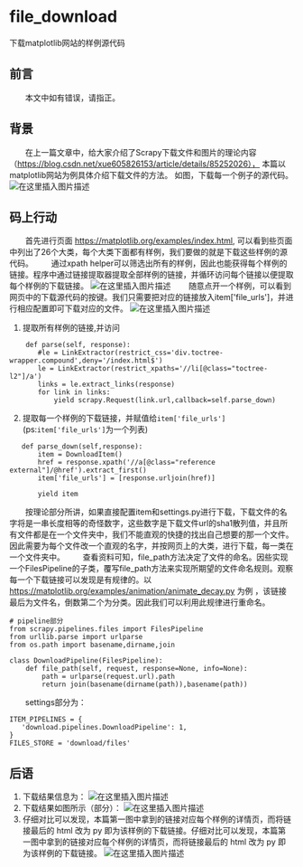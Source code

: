 # file_download
下载matplotlib网站的样例源代码
## 前言
&ensp;&ensp;&ensp;&ensp;本文中如有错误，请指正。
## 背景
&ensp;&ensp;&ensp;&ensp;在上一篇文章中，给大家介绍了Scrapy下载文件和图片的理论内容（https://blog.csdn.net/xue605826153/article/details/85252026）， 本篇以matplotlib网站为例具体介绍下载文件的方法。
如图，下载每一个例子的源代码。
![在这里插入图片描述](https://img-blog.csdnimg.cn/20181226140332854.png?x-oss-process=image/watermark,type_ZmFuZ3poZW5naGVpdGk,shadow_10,text_aHR0cHM6Ly9ibG9nLmNzZG4ubmV0L3h1ZTYwNTgyNjE1Mw==,size_16,color_FFFFFF,t_70)
## 码上行动
&ensp;&ensp;&ensp;&ensp;首先进行页面 https://matplotlib.org/examples/index.html, 可以看到些页面中列出了26个大类，每个大类下面都有样例，我们要做的就是下载这些样例的源代码。
&ensp;&ensp;&ensp;&ensp;通过xpath helper可以筛选出所有的样例，因此也能获得每个样例的链接。程序中通过链接提取器提取全部样例的链接，并循环访问每个链接以便提取每个样例的下载链接。
![在这里插入图片描述](https://img-blog.csdnimg.cn/20181226140937751.png?x-oss-process=image/watermark,type_ZmFuZ3poZW5naGVpdGk,shadow_10,text_aHR0cHM6Ly9ibG9nLmNzZG4ubmV0L3h1ZTYwNTgyNjE1Mw==,size_16,color_FFFFFF,t_70)
&ensp;&ensp;&ensp;&ensp;随意点开一个样例，可以看到网页中的下载源代码的按键。我们只需要把对应的链接放入item['file_urls']，并进行相应配置即可下载对应的文件。
![在这里插入图片描述](https://img-blog.csdnimg.cn/20181226141201326.png?x-oss-process=image/watermark,type_ZmFuZ3poZW5naGVpdGk,shadow_10,text_aHR0cHM6Ly9ibG9nLmNzZG4ubmV0L3h1ZTYwNTgyNjE1Mw==,size_16,color_FFFFFF,t_70)

 1. 提取所有样例的链接,并访问
 ```
     def parse(self, response):
        #le = LinkExtractor(restrict_css='div.toctree-wrapper.compound',deny='/index.html$')
        le = LinkExtractor(restrict_xpaths='//li[@class="toctree-l2"]/a')
        links = le.extract_links(response)
        for link in links:
            yield scrapy.Request(link.url,callback=self.parse_down)
 ```
 2. 提取每一个样例的下载链接，并赋值给```item['file_urls']```(ps:```item['file_urls']```为一个列表)
 ```
    def parse_down(self,response):
        item = DownloadItem()
        href = response.xpath('//a[@class="reference external"]/@href').extract_first()
        item['file_urls'] = [response.urljoin(href)]

        yield item
```
&ensp;&ensp;&ensp;&ensp;按理论部分所讲，如果直接配置item和settings.py进行下载，下载文件的名字将是一串长度相等的奇怪数字，这些数字是下载文件url的sha1散列值，并且所有文件都是在一个文件夹中，我们不能直观的快捷的找出自己想要的那一个文件。因此需要为每个文件改一个直观的名字，并按网页上的大类，进行下载，每一类在一个文件夹中。
&ensp;&ensp;&ensp;&ensp;查看资料可知，file_path方法决定了文件的命名。因些实现一个FilesPipeline的子类，覆写file_path方法来实现所期望的文件命名规则。观察每一个下载链接可以发现是有规律的。以 https://matplotlib.org/examples/animation/animate_decay.py 为例 ，该链接最后为文件名，倒数第二个为分类。因此我们可以利用此规律进行重命名。
```
# pipeline部分
from scrapy.pipelines.files import FilesPipeline
from urllib.parse import urlparse
from os.path import basename,dirname,join

class DownloadPipeline(FilesPipeline):
    def file_path(self, request, response=None, info=None):
        path = urlparse(request.url).path
        return join(basename(dirname(path)),basename(path))
```
&ensp;&ensp;&ensp;&ensp;settings部分为：
```
ITEM_PIPELINES = {
   'download.pipelines.DownloadPipeline': 1,
}
FILES_STORE = 'download/files'
```
## 后语
1. 下载结果信息为：
![在这里插入图片描述](https://img-blog.csdnimg.cn/20181226144004553.png?x-oss-process=image/watermark,type_ZmFuZ3poZW5naGVpdGk,shadow_10,text_aHR0cHM6Ly9ibG9nLmNzZG4ubmV0L3h1ZTYwNTgyNjE1Mw==,size_16,color_FFFFFF,t_70)
2. 下载结果如图所示（部分）：
![在这里插入图片描述](https://img-blog.csdnimg.cn/20181226145429646.png)
3. 仔细对比可以发现，本篇第一图中拿到的链接对应每个样例的详情页，而将链接最后的 html 改为 py 即为该样例的下载链接。仔细对比可以发现，本篇第一图中拿到的链接对应每个样例的详情页，而将链接最后的 html 改为 py 即为该样例的下载链接。
![在这里插入图片描述](https://img-blog.csdnimg.cn/20181226143612790.png?x-oss-process=image/watermark,type_ZmFuZ3poZW5naGVpdGk,shadow_10,text_aHR0cHM6Ly9ibG9nLmNzZG4ubmV0L3h1ZTYwNTgyNjE1Mw==,size_16,color_FFFFFF,t_70)
